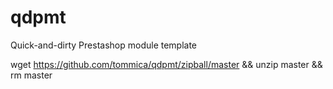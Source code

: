 qdpmt
=====

Quick-and-dirty Prestashop module template


wget https://github.com/tommica/qdpmt/zipball/master && unzip master && rm master
